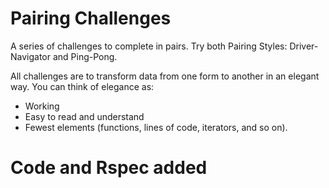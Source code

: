 # Pairing Challenges
A series of challenges to complete in pairs. Try both Pairing Styles: Driver-Navigator and Ping-Pong.

All challenges are to transform data from one form to another in an elegant way. You can think of elegance as:

- Working
- Easy to read and understand
- Fewest elements (functions, lines of code, iterators, and so on).

# Code and Rspec added
